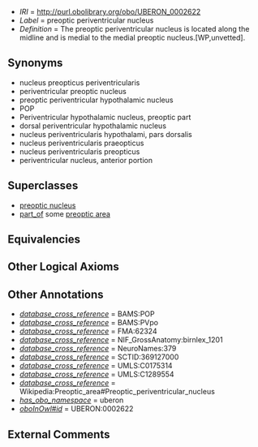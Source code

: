  * *IRI* = http://purl.obolibrary.org/obo/UBERON_0002622
 * *Label* = preoptic periventricular nucleus
 * *Definition* = The preoptic periventricular nucleus is located along the midline and is medial to the medial preoptic nucleus.[WP,unvetted].

## Synonyms

 * nucleus preopticus periventricularis
 * periventricular preoptic nucleus
 * preoptic periventricular hypothalamic nucleus
 * POP
 * Periventricular hypothalamic nucleus, preoptic part
 * dorsal periventricular hypothalamic nucleus
 * nucleus periventricularis hypothalami, pars dorsalis
 * nucleus periventricularis praeopticus
 * nucleus periventricularis preopticus
 * periventricular nucleus, anterior portion

## Superclasses

 * [preoptic nucleus](../../UBERON/51/UBERON_0007251.md)
 * [part_of](../../BFO/50/BFO_0000050.md) some [preoptic area](../../UBERON/28/UBERON_0001928.md)

## Equivalencies


## Other Logical Axioms


## Other Annotations

 * *[database_cross_reference](../../ef/oboInOwl#hasDbXref.md)* = BAMS:POP
 * *[database_cross_reference](../../ef/oboInOwl#hasDbXref.md)* = BAMS:PVpo
 * *[database_cross_reference](../../ef/oboInOwl#hasDbXref.md)* = FMA:62324
 * *[database_cross_reference](../../ef/oboInOwl#hasDbXref.md)* = NIF_GrossAnatomy:birnlex_1201
 * *[database_cross_reference](../../ef/oboInOwl#hasDbXref.md)* = NeuroNames:379
 * *[database_cross_reference](../../ef/oboInOwl#hasDbXref.md)* = SCTID:369127000
 * *[database_cross_reference](../../ef/oboInOwl#hasDbXref.md)* = UMLS:C0175314
 * *[database_cross_reference](../../ef/oboInOwl#hasDbXref.md)* = UMLS:C1289554
 * *[database_cross_reference](../../ef/oboInOwl#hasDbXref.md)* = Wikipedia:Preoptic_area#Preoptic_periventricular_nucleus
 * *[has_obo_namespace](../../ce/oboInOwl#hasOBONamespace.md)* = uberon
 * *[oboInOwl#id](../../id/oboInOwl#id.md)* = UBERON:0002622

## External Comments

